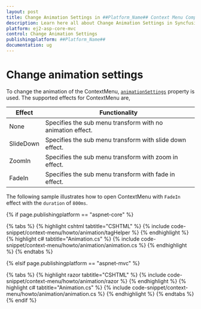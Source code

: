 ```yaml
---
layout: post
title: Change Animation Settings in ##Platform_Name## Context Menu Component
description: Learn here all about Change Animation Settings in Syncfusion ##Platform_Name## Context Menu component and more.
platform: ej2-asp-core-mvc
control: Change Animation Settings
publishingplatform: ##Platform_Name##
documentation: ug
---
```


# Change animation settings

To change the animation of the ContextMenu, [`animationSettings`](https://help.syncfusion.com/cr/cref_files/aspnetcore-js2/aspnetcore/Syncfusion.EJ2~Syncfusion.EJ2.Navigations.ContextMenu~AnimationSettings.html) property is used.
The supported effects for ContextMenu are,

| Effect | Functionality |
| ------------ | ----------------------- |
| None | Specifies the sub menu transform with no animation effect. |
| SlideDown | Specifies the sub menu transform with slide down effect. |
| ZoomIn | Specifies the sub menu transform with zoom in effect. |
| FadeIn | Specifies the sub menu transform with fade in effect. |

The following sample illustrates how to open ContextMenu with `FadeIn` effect with the `duration` of `800ms`.

{% if page.publishingplatform == "aspnet-core" %}

{% tabs %}
{% highlight cshtml tabtitle="CSHTML" %}
{% include code-snippet/context-menu/howto/animation/tagHelper %}
{% endhighlight %}
{% highlight c# tabtitle="Animation.cs" %}
{% include code-snippet/context-menu/howto/animation/animation.cs %}
{% endhighlight %}
{% endtabs %}

{% elsif page.publishingplatform == "aspnet-mvc" %}

{% tabs %}
{% highlight razor tabtitle="CSHTML" %}
{% include code-snippet/context-menu/howto/animation/razor %}
{% endhighlight %}
{% highlight c# tabtitle="Animation.cs" %}
{% include code-snippet/context-menu/howto/animation/animation.cs %}
{% endhighlight %}
{% endtabs %}
{% endif %}


